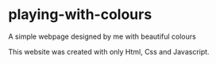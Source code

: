 # playing-with-colours
A simple webpage designed by me with beautiful colours

This website was created with only Html, Css and Javascript.
